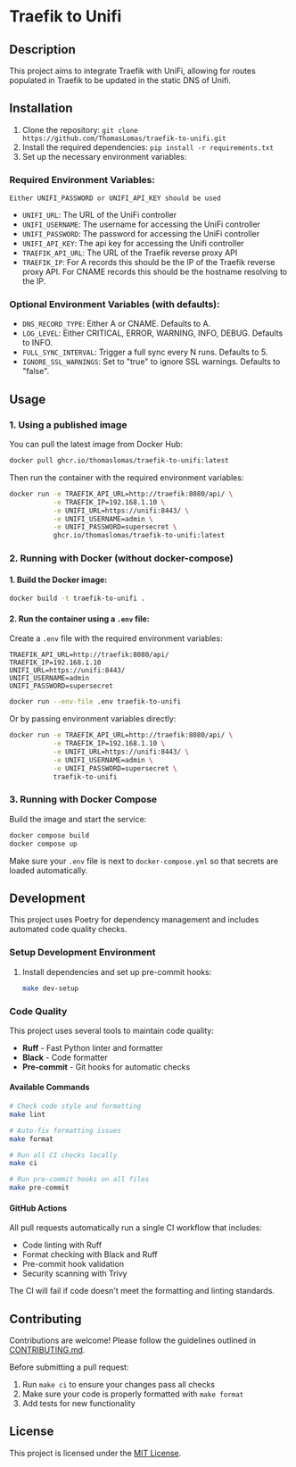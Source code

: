 # Traefik to Unifi

## Description

This project aims to integrate Traefik with UniFi, allowing for routes populated in Traefik to be updated in the static DNS of Unifi.

## Installation

1. Clone the repository: `git clone https://github.com/ThomasLomas/traefik-to-unifi.git`
2. Install the required dependencies: `pip install -r requirements.txt`
3. Set up the necessary environment variables:

### Required Environment Variables:
`Either UNIFI_PASSWORD or UNIFI_API_KEY should be used`
- `UNIFI_URL`: The URL of the UniFi controller
- `UNIFI_USERNAME`: The username for accessing the UniFi controller
- `UNIFI_PASSWORD`: The password for accessing the UniFi controller
- `UNIFI_API_KEY`: The api key for accessing the Unifi controller
- `TRAEFIK_API_URL`: The URL of the Traefik reverse proxy API
- `TRAEFIK_IP`: For A records this should be the IP of the Traefik reverse proxy API. For CNAME records this should be the hostname resolving to the IP.

### Optional Environment Variables (with defaults):

- `DNS_RECORD_TYPE`: Either A or CNAME. Defaults to A.
- `LOG_LEVEL`: Either CRITICAL, ERROR, WARNING, INFO, DEBUG. Defaults to INFO.
- `FULL_SYNC_INTERVAL`: Trigger a full sync every N runs. Defaults to 5.
- `IGNORE_SSL_WARNINGS`: Set to "true" to ignore SSL warnings. Defaults to "false".

## Usage

### 1. Using a published image

You can pull the latest image from Docker Hub:

```bash
docker pull ghcr.io/thomaslomas/traefik-to-unifi:latest
```

Then run the container with the required environment variables:

```bash
docker run -e TRAEFIK_API_URL=http://traefik:8080/api/ \
           -e TRAEFIK_IP=192.168.1.10 \
           -e UNIFI_URL=https://unifi:8443/ \
           -e UNIFI_USERNAME=admin \
           -e UNIFI_PASSWORD=supersecret \
           ghcr.io/thomaslomas/traefik-to-unifi:latest
```

### 2. Running with Docker (without docker-compose)

#### 1. Build the Docker image:

```bash
docker build -t traefik-to-unifi .
```

#### 2. Run the container using a `.env` file:

Create a `.env` file with the required environment variables:

```.env
TRAEFIK_API_URL=http://traefik:8080/api/
TRAEFIK_IP=192.168.1.10
UNIFI_URL=https://unifi:8443/
UNIFI_USERNAME=admin
UNIFI_PASSWORD=supersecret
```

```bash
docker run --env-file .env traefik-to-unifi
```

Or by passing environment variables directly:

```bash
docker run -e TRAEFIK_API_URL=http://traefik:8080/api/ \
           -e TRAEFIK_IP=192.168.1.10 \
           -e UNIFI_URL=https://unifi:8443/ \
           -e UNIFI_USERNAME=admin \
           -e UNIFI_PASSWORD=supersecret \
           traefik-to-unifi
```

### 3. Running with Docker Compose

Build the image and start the service:

```bash
docker compose build
docker compose up
```

Make sure your `.env` file is next to `docker-compose.yml` so that secrets are loaded automatically.

## Development

This project uses Poetry for dependency management and includes automated code quality checks.

### Setup Development Environment

1. Install dependencies and set up pre-commit hooks:
   ```bash
   make dev-setup
   ```

### Code Quality

This project uses several tools to maintain code quality:

- **Ruff** - Fast Python linter and formatter
- **Black** - Code formatter
- **Pre-commit** - Git hooks for automatic checks

#### Available Commands

```bash
# Check code style and formatting
make lint

# Auto-fix formatting issues
make format

# Run all CI checks locally
make ci

# Run pre-commit hooks on all files
make pre-commit
```

#### GitHub Actions

All pull requests automatically run a single CI workflow that includes:

- Code linting with Ruff
- Format checking with Black and Ruff
- Pre-commit hook validation
- Security scanning with Trivy

The CI will fail if code doesn't meet the formatting and linting standards.

## Contributing

Contributions are welcome! Please follow the guidelines outlined in [CONTRIBUTING.md](./CONTRIBUTING.md).

Before submitting a pull request:

1. Run `make ci` to ensure your changes pass all checks
2. Make sure your code is properly formatted with `make format`
3. Add tests for new functionality

## License

This project is licensed under the [MIT License](./LICENSE).
